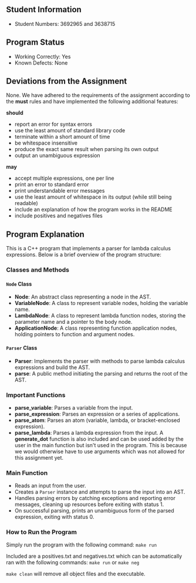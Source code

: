 ## Student Information
- Student Numbers: 3692965 and 3638715

## Program Status
- Working Correctly: Yes
- Known Defects: None

## Deviations from the Assignment
None. We have adhered to the requirements of the assignment according to the **must** rules 
and have implemented the following additional features:

**should**
- report an error for syntax errors
- use the least amount of standard library code
- terminate within a short amount of time
- be whitespace insensitive
- produce the exact same result when parsing its own output
- output an unambiguous expression

**may**
- accept multiple expressions, one per line
- print an error to standard error
- print understandable error messages
- use the least amount of whitespace in its output (while still being readable)
- include an explanation of how the program works in the README
- include positives and negatives files

## Program Explanation
This is a C++ program that implements a parser for lambda calculus expressions. Below is a brief overview of the program structure:

### Classes and Methods

#### `Node` Class
- **Node**: An abstract class representing a node in the AST.
- **VariableNode**: A class to represent variable nodes, holding the variable name.
- **LambdaNode**: A class to represent lambda function nodes, storing the parameter name and a pointer to the body node.
- **ApplicationNode**: A class representing function application nodes, holding pointers to function and argument nodes.

#### `Parser` Class
- **Parser**: Implements the parser with methods to parse lambda calculus expressions and build the AST.
- **parse**: A public method initiating the parsing and returns the root of the AST.

### Important Functions
- **parse_variable**: Parses a variable from the input.
- **parse_expression**: Parses an expression or a series of applications.
- **parse_atom**: Parses an atom (variable, lambda, or bracket-enclosed expression).
- **parse_lambda**: Parses a lambda expression from the input.
A **generate_dot** function is also included and can be used added by the user in the main function
but isn't used in the program. This is because we would otherwise have to use arguments which was not allowed for this assignment yet.

### Main Function
- Reads an input from the user.
- Creates a `Parser` instance and attempts to parse the input into an AST.
- Handles parsing errors by catching exceptions and reporting error messages, cleaning up resources before exiting with status 1.
- On successful parsing, prints an unambiguous form of the parsed expression, exiting with status 0.

### How to Run the Program
Simply run the program with the following command:
```make run```

Included are a positives.txt and negatives.txt which can be automatically ran with the following commands:
```make run``` or ```make neg```

```make clean``` will remove all object files and the executable.


